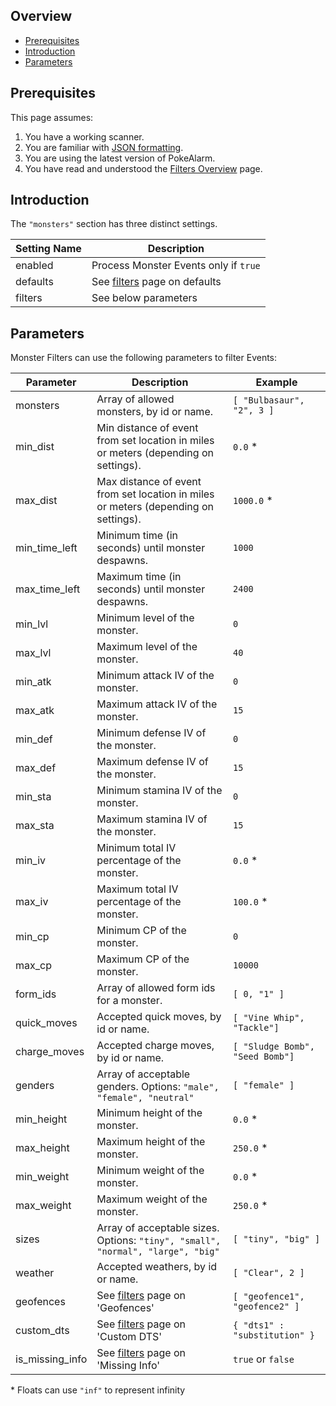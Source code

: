 ## Overview

* [Prerequisites](#prerequisites)
* [Introduction](#introduction)
* [Parameters](#parameters)

## Prerequisites

This page assumes:

1. You have a working scanner.
2. You are familiar with
[JSON formatting](https://www.w3schools.com/js/js_json_intro.asp).
3. You are using the latest version of PokeAlarm.
4. You have read and understood the [Filters Overview](Filters-Overview) page.

## Introduction

The `"monsters"` section has three distinct settings.

| Setting Name         | Description                                               |
| -------------------- |---------------------------------------------------------- |
| enabled              | Process Monster Events only if `true`                     |
| defaults             | See [filters](Filters-Overview#defaults) page on defaults |
| filters              | See below parameters                                      |

## Parameters

Monster Filters can use the following parameters to filter Events:

| Parameter     | Description                                       | Example   |
| ------------- |-------------------------------------------------- |---------- |
| monsters      | Array of allowed monsters, by id or name.         | `[ "Bulbasaur", "2", 3 ]`|
| min_dist      | Min distance of event from set location in miles or meters (depending on settings). | `0.0` *|
| max_dist      | Max distance of event from set location in miles or meters (depending on settings). | `1000.0` *|
| min_time_left | Minimum time (in seconds) until monster despawns. | `1000`    |
| max_time_left | Maximum time (in seconds) until monster despawns. | `2400`    |
| min_lvl       | Minimum level of the monster.                     | `0`       |
| max_lvl       | Maximum level of the monster.                     | `40`      |
| min_atk       | Minimum attack IV of the monster.                 | `0`       |
| max_atk       | Maximum attack IV of the monster.                 | `15`      |
| min_def       | Minimum defense IV of the monster.                | `0`       |
| max_def       | Maximum defense IV of the monster.                | `15`      |
| min_sta       | Minimum stamina IV of the monster.                | `0`       |
| max_sta       | Maximum stamina IV of the monster.                | `15`      |
| min_iv        | Minimum total IV percentage of the monster.       | `0.0` *   |
| max_iv        | Maximum total IV percentage of the monster.       | `100.0` * |
| min_cp        | Minimum CP of the monster.                        | `0`       |
| max_cp        | Maximum CP of the monster.                        | `10000`   |
| form_ids      | Array of allowed form ids for a monster.          | `[ 0, "1" ]` |
| quick_moves   | Accepted quick moves, by id or name.              | `[ "Vine Whip", "Tackle"]` |
| charge_moves  | Accepted charge moves, by id or name.             | `[ "Sludge Bomb", "Seed Bomb"]` |
| genders       | Array of acceptable genders. Options: `"male", "female", "neutral"` | `[ "female" ]` |
| min_height    | Minimum height of the monster.                    | `0.0` *   |
| max_height    | Maximum height of the monster.                    | `250.0` * |
| min_weight    | Minimum weight of the monster.                    | `0.0` *   |
| max_weight    | Maximum weight of the monster.                    | `250.0` * |
| sizes         | Array of acceptable sizes. Options: `"tiny", "small", "normal", "large", "big"` | `[ "tiny", "big" ]` |
| weather       | Accepted weathers, by id or name.            | `[ "Clear", 2 ]` |
| geofences     | See [filters](Filters-Overview#geofence) page on 'Geofences'    | `[ "geofence1", "geofence2" ]` |
| custom_dts    | See [filters](Filters-Overview#custom-dts) page on 'Custom DTS'   | `{ "dts1" : "substitution" }` |
| is_missing_info | See [filters](Filters-Overview#missing-info) page on 'Missing Info' | `true` or `false` |

\* Floats can use `"inf"` to represent infinity
